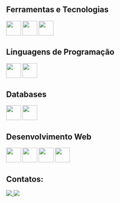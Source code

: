 <!-- # Hi there 👋 -->

<!-- - 🔭 Atualmente estou trabalhando em ... -->
<!-- - 🌱 Atualmente estou aprendendo Selenium Webscraping e aprimorando minhas habilidades de Django Framework. -->
<!-- - 👯 Estou procurando colaborar em com projetos envolvendo Python e desenvolvimento Web. -->
<!-- - 🤔 Estou procurando ajuda com ... -->
<!-- - 💬 Pergunte-me sobre ... -->
<!-- - 📫 Como entrar em contato comigo: ... -->
<!-- - 😄 Pronomes: ... -->
<!-- - ⚡ Curiosidade: ... -->

## Ferramentas e Tecnologias
<img src="https://cdn.jsdelivr.net/gh/devicons/devicon/icons/linux/linux-original.svg" width="40" height="40"/> <img src="https://cdn.jsdelivr.net/gh/devicons/devicon/icons/git/git-original.svg" width="40" height="40"/> <!-- <img src="https://cdn.jsdelivr.net/gh/devicons/devicon/icons/docker/docker-original.svg" width="40" height="40"/> --> <img src="https://cdn.jsdelivr.net/gh/devicons/devicon/icons/arduino/arduino-original-wordmark.svg" width="40" height="40"/>

## Linguagens de Programação
<img src="https://cdn.jsdelivr.net/gh/devicons/devicon/icons/c/c-original.svg" width="40" height="40"/> <img src="https://cdn.jsdelivr.net/gh/devicons/devicon/icons/python/python-original.svg" width="40" height="40"/>

## Databases
<img src="https://cdn.jsdelivr.net/gh/devicons/devicon/icons/mysql/mysql-original-wordmark.svg" width="40" height="40"/> <img src="https://cdn.jsdelivr.net/gh/devicons/devicon/icons/postgresql/postgresql-original-wordmark.svg" width="40" height="40"/>

## Desenvolvimento Web
<img src="https://cdn.jsdelivr.net/gh/devicons/devicon/icons/html5/html5-original.svg" width="40" height="40"/> <img src="https://cdn.jsdelivr.net/gh/devicons/devicon/icons/css3/css3-original.svg" width="40" height="40"/> <img src="https://cdn.jsdelivr.net/gh/devicons/devicon/icons/javascript/javascript-original.svg" width="40" height="40"/> <img src="https://cdn.jsdelivr.net/gh/devicons/devicon/icons/django/django-plain.svg" width="40" height="40"/>
         
## Contatos:
<div>
  <a href = "mailto:contato@lucasespitalher">
    <img src="https://img.shields.io/badge/Gmail-D14836?style=for-the-badge&logo=gmail&logoColor=white" target="_blank">
  </a>
  <a href="https://www.linkedin.com/in/lucas-espitalher-768b94174" target="_blank">
    <img src="https://img.shields.io/badge/-LinkedIn-%230077B5?style=for-the-badge&logo=linkedin&logoColor=white" target="_blank">
  </a>
</div>

<br>

<!--
<div>
  <a href="https://github.com/lucasespitalher"><img height="180em" src="https://github-readme-stats.vercel.app/api/top-langs/?username=lucasespitalher&layout=compact&langs_count=7&theme=dracula"/>
    <img height="180em" src="https://github-readme-stats.vercel.app/api?username=lucasespitalher&show_icons=true&theme=dracula&include_all_commits=true&count_private=true"/>
</div> -->

<!-- ![Snake animation](https://github.com/lucasespitalher/lucasespitalher/blob/output/github-contribution-grid-snake.svg) -->
<!-- **lucasespitalher/lucasespitalher** is a ✨ _special_ ✨ repository because its `README.md` (this file) appears on your GitHub profile. -->
